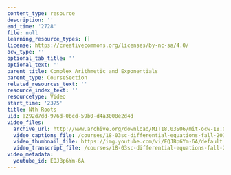 ```yaml
---
content_type: resource
description: ''
end_time: '2728'
file: null
learning_resource_types: []
license: https://creativecommons.org/licenses/by-nc-sa/4.0/
ocw_type: ''
optional_tab_title: ''
optional_text: ''
parent_title: Complex Arithmetic and Exponentials
parent_type: CourseSection
related_resources_text: ''
resource_index_text: ''
resourcetype: Video
start_time: '2375'
title: Nth Roots
uid: a292d7dd-976d-0bcd-59b0-d4a3008e2d4d
video_files:
  archive_url: http://www.archive.org/download/MIT18.03S06/mit-ocw-18.03-lec6-19feb2003-220k_512kb.mp4
  video_captions_file: /courses/18-03sc-differential-equations-fall-2011/6b65eb015f1d53259ae5552df320d4b8_EQJBp6Ym-6A.vtt
  video_thumbnail_file: https://img.youtube.com/vi/EQJBp6Ym-6A/default.jpg
  video_transcript_file: /courses/18-03sc-differential-equations-fall-2011/c8b2ab2beadc083f8b545b8064aa55fd_EQJBp6Ym-6A.pdf
video_metadata:
  youtube_id: EQJBp6Ym-6A
---
```

